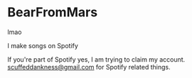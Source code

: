 # BearFromMars

lmao

I make songs on Spotify

If you're part of Spotify yes, I am trying to claim my account. scuffeddankness@gmail.com for Spotify related things.

